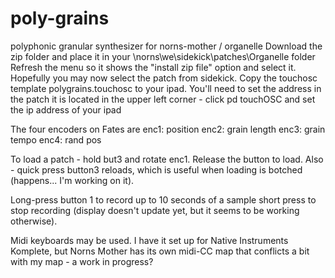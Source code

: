 # poly-grains
polyphonic granular synthesizer for norns-mother / organelle
Download the zip folder and place it in your \\norns\we\sidekick\patches\Organelle folder
Refresh the menu so it shows the "install zip file" option and select it.
Hopefully you may now select the patch from sidekick.
Copy the touchosc template polygrains.touchosc to your ipad.
You'll need to set the address in the patch it is located in the upper left corner - click pd touchOSC and set the ip address of your ipad

The four encoders on Fates are 
enc1: position 
enc2: grain length 
enc3: grain tempo 
enc4: rand pos

To load a patch - hold but3 and rotate enc1.  Release the button to load.  Also - quick press button3 reloads, which is useful when loading is botched (happens... I'm working on it).

Long-press button 1 to record up to 10 seconds of a sample short press to stop recording (display doesn't update yet, but it seems to be working otherwise).

Midi keyboards may be used.  I have it set up for Native Instruments Komplete, but Norns Mother has its own midi-CC map that conflicts a bit with my map - a work in progress?
